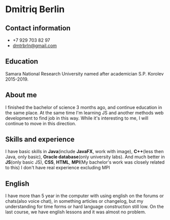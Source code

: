 # Dmitriq Berlin
## Contact information
- +7 929 703 82 97
- dmtrbrln@gmail.com

## Education
Samara National Research University named after academician S.P. Korolev 2015-2019.

## About me
I finished the bachelor of science 3 months ago, and continue education in the same place.
At the same time I'm learning JS and another methods web development to find job in this way.
While it's interesting to me, I will continue to move in this direction.

## Skills and experience
I have basic skills in **Java**(include **JavaFX**, work with image),
**C++**(less then Java, only basic), **Oracle database**(only university labs).
And much better in **JS**(only basic JS), **CSS**, **HTML**,
**MPI**(My bachelor's work was closely related to this)
I don't have real experience excluding MPI

## English
I have more than 5 year in the computer with using english on the
forums or chats(also voice chat), in something articles or changelog,
but my understanding for time forms or hard language construction still low.
On the last course, we have english lessons and it was almost no problem.
